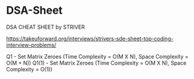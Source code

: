 # DSA-Sheet
DSA CHEAT SHEET by STRIVER

https://takeuforward.org/interviews/strivers-sde-sheet-top-coding-interview-problems/

Q1 - Set Matrix Zeroes (Time Complexity = O(M X N), Space Complexity = O(M + N))
Q1(1) - Set Matrix Zeroes (Time Complexity = O(M X N), Space Complexity = O(1))
